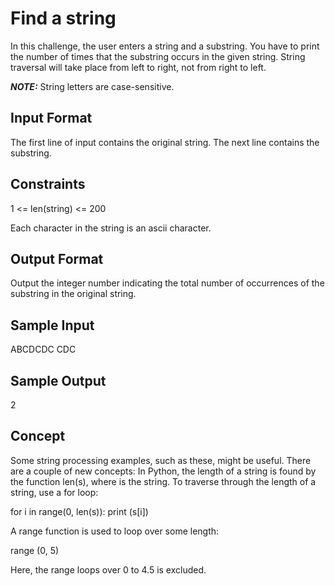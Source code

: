 # Find a string

In this challenge, the user enters a string and a substring. You have to print the number of times that the substring occurs in the given string. String traversal will take place from left to right, not from right to left.

**_NOTE:_** String letters are case-sensitive.

## Input Format

The first line of input contains the original string. The next line contains the substring.

## Constraints

1 <= len(string) <= 200 
 
Each character in the string is an ascii character.

## Output Format

Output the integer number indicating the total number of occurrences of the substring in the original string.

## Sample Input

ABCDCDC
CDC

## Sample Output

2

## Concept

Some string processing examples, such as these, might be useful. 
There are a couple of new concepts: 
In Python, the length of a string is found by the function len(s), where  is the string. 
To traverse through the length of a string, use a for loop:

for i in range(0, len(s)):
    print (s[i])
    
A range function is used to loop over some length:

range (0, 5)

Here, the range loops over 0 to 4.5 is excluded.